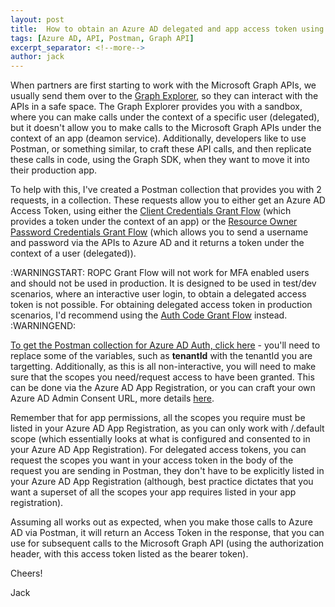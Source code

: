 ```yaml
---
layout: post
title:  How to obtain an Azure AD delegated and app access token using Postman
tags: [Azure AD, API, Postman, Graph API]
excerpt_separator: <!--more-->
author: jack
---
```


When partners are first starting to work with the Microsoft Graph APIs, we usually send them over to the [Graph Explorer](https://developer.microsoft.com/en-us/graph/graph-explorer), so they can interact with the APIs in a safe space. The Graph Explorer provides you with a sandbox, where you can make calls under the context of a specific user (delegated), but it doesn't allow you to make calls to the Microsoft Graph APIs under the context of an app (deamon service).
Additionally, developers like to use Postman, or something similar, to craft these API calls, and then replicate these calls in code, using the Graph SDK, when they want to move it into their production app.
<!--more-->

To help with this, I've created a Postman collection that provides you with 2 requests, in a collection. These requests allow you to either get an Azure AD Access Token, using either the [Client Credentials Grant Flow](https://docs.microsoft.com/en-us/azure/active-directory/develop/v2-oauth2-client-creds-grant-flow) (which provides a token under the context of an app) or the [Resource Owner Password Credentials Grant Flow](https://docs.microsoft.com/en-us/azure/active-directory/develop/v2-oauth-ropc?msclkid=ce405a14c49f11ec8be142180afd07df) (which allows you to send a username and password via the APIs to Azure AD and it returns a token under the context of a user (delegated)).

:WARNINGSTART:
ROPC Grant Flow will not work for MFA enabled users and should not be used in production. It is designed to be used in test/dev scenarios, where an interactive user login, to obtain a delegated access token is not possible. For obtaining delegated access token in production scenarios, I'd recommend using the [Auth Code Grant Flow](https://docs.microsoft.com/en-us/azure/active-directory/develop/v2-oauth2-auth-code-flow) instead.
:WARNINGEND:

[To get the Postman collection for Azure AD Auth, click here](https://github.com/OfficeDev/msteams-sample-contoso-hr-talent-app/blob/master/postman/Azure%20AD%20(Get%20Access%20Tokens).postman_collection.json) - you'll need to replace some of the variables, such as **tenantId** with the tenantId you are targetting.
Additionally, as this is all non-interactive, you will need to make sure that the scopes you need/request access to have been granted. This can be done via the Azure AD App Registration, or you can craft your own Azure AD Admin Consent URL, more details [here](https://docs.microsoft.com/en-us/azure/active-directory/develop/v2-permissions-and-consent#using-the-admin-consent-endpoint).

Remember that for app permissions, all the scopes you require must be listed in your Azure AD App Registration, as you can only work with /.default scope (which essentially looks at what is configured and consented to in your Azure AD App Registration). For delegated access tokens, you can request the scopes you want in your access token in the body of the request you are sending in Postman, they don't have to be explicitly listed in your Azure AD App Registration (although, best practice dictates that you want a superset of all the scopes your app requires listed in your app registration).

Assuming all works out as expected, when you make those calls to Azure AD via Postman, it will return an Access Token in the response, that you can use for subsequent calls to the Microsoft Graph API (using the authorization header, with this access token listed as the bearer token).

Cheers!

Jack